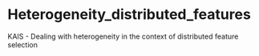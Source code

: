 # Heterogeneity_distributed_features
 KAIS - Dealing with heterogeneity in the context of distributed feature selection
